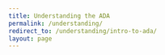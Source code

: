 ```yaml
---
title: Understanding the ADA
permalink: /understanding/
redirect_to: /understanding/intro-to-ada/
layout: page
---
```

